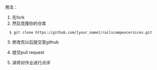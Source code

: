用法：

1. 先fork
2. 然后克隆你的仓库

```terminal
  $ git clone https://github.com/[your_name]/railscampexcersices.git
```

3. 修改完以后提交至github

4. 提交pull request

5. 讲师对作业进行点评

